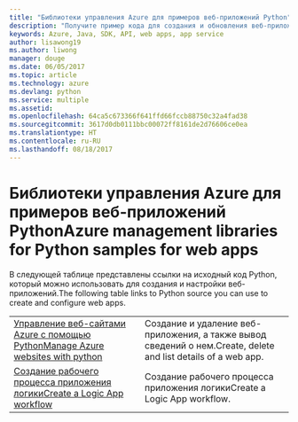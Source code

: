 ```yaml
---
title: "Библиотеки управления Azure для примеров веб-приложений Python"
description: "Получите пример кода для создания и обновления веб-приложений Azure, размещенных в службе приложений, используя библиотеки управления Azure для Python."
keywords: Azure, Java, SDK, API, web apps, app service
author: lisawong19
ms.author: liwong
manager: douge
ms.date: 06/05/2017
ms.topic: article
ms.technology: azure
ms.devlang: python
ms.service: multiple
ms.assetid: 
ms.openlocfilehash: 64ca5c673366f641ffd66fccb88750c32a4fad38
ms.sourcegitcommit: 3617d0db0111bbc00072ff8161de2d76606ce0ea
ms.translationtype: HT
ms.contentlocale: ru-RU
ms.lasthandoff: 08/18/2017
---
```

# <a name="azure-management-libraries-for-python-samples-for-web-apps"></a><span data-ttu-id="ec57a-104">Библиотеки управления Azure для примеров веб-приложений Python</span><span class="sxs-lookup"><span data-stu-id="ec57a-104">Azure management libraries for Python samples for web apps</span></span>

<span data-ttu-id="ec57a-105">В следующей таблице представлены ссылки на исходный код Python, который можно использовать для создания и настройки веб-приложений.</span><span class="sxs-lookup"><span data-stu-id="ec57a-105">The following table links to Python source you can use to create and configure web apps.</span></span> 

|||
|---|---|
| <span data-ttu-id="ec57a-106">[Управление веб-сайтами Azure с помощью Python][1]</span><span class="sxs-lookup"><span data-stu-id="ec57a-106">[Manage Azure websites with python][1]</span></span> | <span data-ttu-id="ec57a-107">Создание и удаление веб-приложения, а также вывод сведений о нем.</span><span class="sxs-lookup"><span data-stu-id="ec57a-107">Create, delete and list details of a web app.</span></span> |
| <span data-ttu-id="ec57a-108">[Создание рабочего процесса приложения логики][2]</span><span class="sxs-lookup"><span data-stu-id="ec57a-108">[Create a Logic App workflow][2]</span></span> | <span data-ttu-id="ec57a-109">Создание рабочего процесса приложения логики</span><span class="sxs-lookup"><span data-stu-id="ec57a-109">Create a Logic App workflow.</span></span> |

[1]: https://azure.microsoft.com/resources/samples/app-service-web-python-manage
[2]: python-sdk-azure-samples-logic-app-workflow.md


